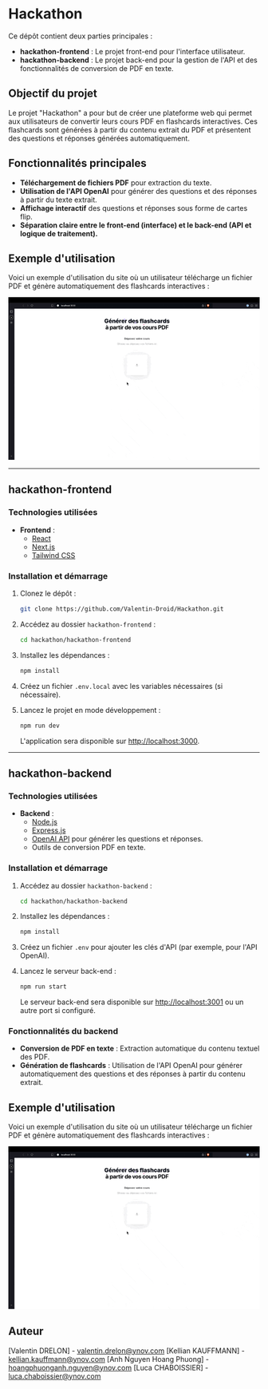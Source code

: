 # Hackathon

Ce dépôt contient deux parties principales :

- **hackathon-frontend** : Le projet front-end pour l'interface utilisateur.
- **hackathon-backend** : Le projet back-end pour la gestion de l'API et des fonctionnalités de conversion de PDF en texte.

## Objectif du projet

Le projet "Hackathon" a pour but de créer une plateforme web qui permet aux utilisateurs de convertir leurs cours PDF en flashcards interactives. Ces flashcards sont générées à partir du contenu extrait du PDF et présentent des questions et réponses générées automatiquement.

## Fonctionnalités principales

- **Téléchargement de fichiers PDF** pour extraction du texte.
- **Utilisation de l'API OpenAI** pour générer des questions et des réponses à partir du texte extrait.
- **Affichage interactif** des questions et réponses sous forme de cartes flip.
- **Séparation claire entre le front-end (interface) et le back-end (API et logique de traitement).**

## Exemple d'utilisation

Voici un exemple d'utilisation du site où un utilisateur télécharge un fichier PDF et génère automatiquement des flashcards interactives :

![Exemple d'utilisation](./pdfToFlashCard.gif)

---

## hackathon-frontend

### Technologies utilisées

- **Frontend** :
  - [React](https://reactjs.org/)
  - [Next.js](https://nextjs.org/)
  - [Tailwind CSS](https://tailwindcss.com/)

### Installation et démarrage

1. Clonez le dépôt :

   ```bash
   git clone https://github.com/Valentin-Droid/Hackathon.git
   ```

2. Accédez au dossier `hackathon-frontend` :

   ```bash
   cd hackathon/hackathon-frontend
   ```

3. Installez les dépendances :

   ```bash
   npm install
   ```

4. Créez un fichier `.env.local` avec les variables nécessaires (si nécessaire).

5. Lancez le projet en mode développement :

   ```bash
   npm run dev
   ```

   L'application sera disponible sur [http://localhost:3000](http://localhost:3000).

---

## hackathon-backend

### Technologies utilisées

- **Backend** :
  - [Node.js](https://nodejs.org/)
  - [Express.js](https://expressjs.com/)
  - [OpenAI API](https://openai.com/) pour générer les questions et réponses.
  - Outils de conversion PDF en texte.

### Installation et démarrage

1. Accédez au dossier `hackathon-backend` :

   ```bash
   cd hackathon/hackathon-backend
   ```

2. Installez les dépendances :

   ```bash
   npm install
   ```

3. Créez un fichier `.env` pour ajouter les clés d'API (par exemple, pour l'API OpenAI).

4. Lancez le serveur back-end :

   ```bash
   npm run start
   ```

   Le serveur back-end sera disponible sur [http://localhost:3001](http://localhost:3001) ou un autre port si configuré.

### Fonctionnalités du backend

- **Conversion de PDF en texte** : Extraction automatique du contenu textuel des PDF.
- **Génération de flashcards** : Utilisation de l'API OpenAI pour générer automatiquement des questions et des réponses à partir du contenu extrait.

## Exemple d'utilisation

Voici un exemple d'utilisation du site où un utilisateur télécharge un fichier PDF et génère automatiquement des flashcards interactives :

![Exemple d'utilisation](./pdfToFlashCard.gif)

## Auteur

[Valentin DRELON] - [valentin.drelon@ynov.com](mailto:valentin.drelon@ynov.com)
[Kellian KAUFFMANN] - [kellian.kauffmann@ynov.com](mailto:kellian.kauffmann@ynov.com)
[Anh Nguyen Hoang Phuong] - [hoangphuonganh.nguyen@ynov.com](mailto:hoangphuonganh.nguyen@ynov.com)
[Luca CHABOISSIER] - [luca.chaboissier@ynov.com](mailto:luca.chaboissier@ynov.com)
